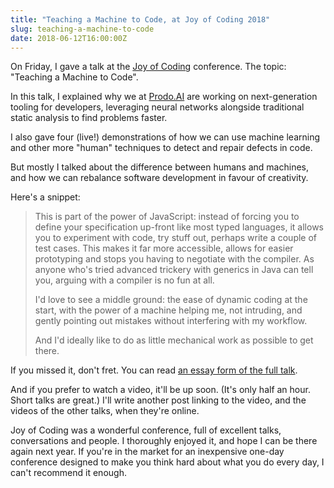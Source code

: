 ```yaml
---
title: "Teaching a Machine to Code, at Joy of Coding 2018"
slug: teaching-a-machine-to-code
date: 2018-06-12T16:00:00Z
---
```


On Friday, I gave a talk at the [Joy of Coding][] conference. The topic: "Teaching a Machine to Code".

In this talk, I explained why we at [Prodo.AI][] are working on next-generation tooling for developers, leveraging neural networks alongside traditional static analysis to find problems faster.

I also gave four (live!) demonstrations of how we can use machine learning and other more "human" techniques to detect and repair defects in code.

But mostly I talked about the difference between humans and machines, and how we can rebalance software development in favour of creativity.

<!--more-->

Here's a snippet:

> This is part of the power of JavaScript: instead of forcing you to define your specification up-front like most typed languages, it allows you to experiment with code, try stuff out, perhaps write a couple of test cases. This makes it far more accessible, allows for easier prototyping and stops you having to negotiate with the compiler. As anyone who's tried advanced trickery with generics in Java can tell you, arguing with a compiler is no fun at all.
>
> I'd love to see a middle ground: the ease of dynamic coding at the start, with the power of a machine helping me, not intruding, and gently pointing out mistakes without interfering with my workflow.
>
> And I'd ideally like to do as little mechanical work as possible to get there.

If you missed it, don't fret. You can read [an essay form of the full talk][teaching a machine to code - essay].

And if you prefer to watch a video, it'll be up soon. (It's only half an hour. Short talks are great.) I'll write another post linking to the video, and the videos of the other talks, when they're online.

Joy of Coding was a wonderful conference, full of excellent talks, conversations and people. I thoroughly enjoyed it, and hope I can be there again next year. If you're in the market for an inexpensive one-day conference designed to make you think hard about what you do every day, I can't recommend it enough.

[joy of coding]: http://joyofcoding.org/
[prodo.ai]: https://prodo.ai/
[teaching a machine to code - essay]: https://noodlesandwich.com/talks/teaching-a-machine-to-code/essay
